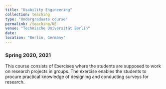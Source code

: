 ```yaml
---
title: "Usability Engineering"
collection: teaching
type: "Undergraduate course"
permalink: /teaching/UE
venue: "Technische Universität Berlin"
date: 
location: "Berlin, Germany"
---
```




### Spring 2020, 2021

This course consists of Exercises where the students are supposed to work on research projects in groups. The exercise enables the students to procure practical knowledge of designing and conducting surveys for research.
